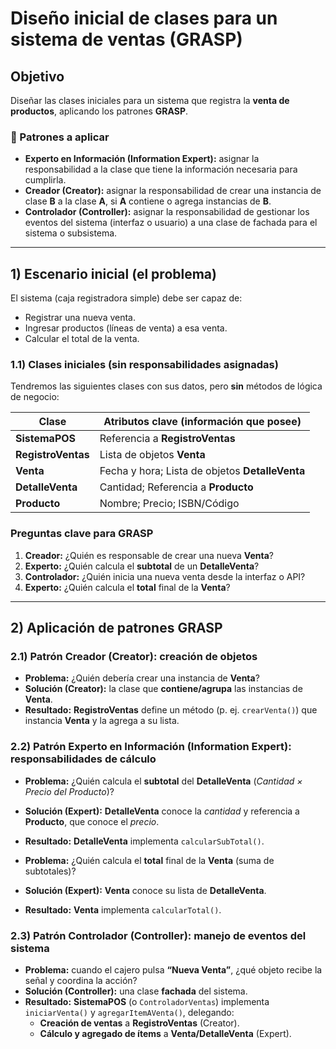 # Diseño inicial de clases para un sistema de ventas (GRASP)

## Objetivo
Diseñar las clases iniciales para un sistema que registra la **venta de productos**, aplicando los patrones **GRASP**.

### 🎯 Patrones a aplicar
- **Experto en Información (Information Expert):** asignar la responsabilidad a la clase que tiene la información necesaria para cumplirla.
- **Creador (Creator):** asignar la responsabilidad de crear una instancia de clase **B** a la clase **A**, si **A** contiene o agrega instancias de **B**.
- **Controlador (Controller):** asignar la responsabilidad de gestionar los eventos del sistema (interfaz o usuario) a una clase de fachada para el sistema o subsistema.

---

## 1) Escenario inicial (el problema)
El sistema (caja registradora simple) debe ser capaz de:
- Registrar una nueva venta.  
- Ingresar productos (líneas de venta) a esa venta.  
- Calcular el total de la venta.

### 1.1) Clases iniciales (sin responsabilidades asignadas)
Tendremos las siguientes clases con sus datos, pero **sin** métodos de lógica de negocio:

| Clase              | Atributos clave (información que posee)        |
|--------------------|-------------------------------------------------|
| **SistemaPOS**     | Referencia a **RegistroVentas**                |
| **RegistroVentas** | Lista de objetos **Venta**                     |
| **Venta**          | Fecha y hora; Lista de objetos **DetalleVenta**|
| **DetalleVenta**   | Cantidad; Referencia a **Producto**            |
| **Producto**       | Nombre; Precio; ISBN/Código                    |

### Preguntas clave para GRASP
1. **Creador:** ¿Quién es responsable de crear una nueva **Venta**?  
2. **Experto:** ¿Quién calcula el **subtotal** de un **DetalleVenta**?  
3. **Controlador:** ¿Quién inicia una nueva venta desde la interfaz o API?  
4. **Experto:** ¿Quién calcula el **total** final de la **Venta**?

---

## 2) Aplicación de patrones GRASP

### 2.1) Patrón **Creador** (Creator): creación de objetos
- **Problema:** ¿Quién debería crear una instancia de **Venta**?  
- **Solución (Creator):** la clase que **contiene/agrupa** las instancias de **Venta**.  
- **Resultado:** **RegistroVentas** define un método (p. ej. `crearVenta()`) que instancia **Venta** y la agrega a su lista.

### 2.2) Patrón **Experto en Información** (Information Expert): responsabilidades de cálculo
- **Problema:** ¿Quién calcula el **subtotal** del **DetalleVenta** (*Cantidad × Precio del Producto*)?  
- **Solución (Expert):** **DetalleVenta** conoce la *cantidad* y referencia a **Producto**, que conoce el *precio*.  
- **Resultado:** **DetalleVenta** implementa `calcularSubTotal()`.

- **Problema:** ¿Quién calcula el **total** final de la **Venta** (suma de subtotales)?  
- **Solución (Expert):** **Venta** conoce su lista de **DetalleVenta**.  
- **Resultado:** **Venta** implementa `calcularTotal()`.

### 2.3) Patrón **Controlador** (Controller): manejo de eventos del sistema
- **Problema:** cuando el cajero pulsa **“Nueva Venta”**, ¿qué objeto recibe la señal y coordina la acción?  
- **Solución (Controller):** una clase **fachada** del sistema.  
- **Resultado:** **SistemaPOS** (o `ControladorVentas`) implementa `iniciarVenta()` y `agregarItemAVenta()`, delegando:
  - **Creación de ventas** a **RegistroVentas** (Creator).
  - **Cálculo y agregado de ítems** a **Venta/DetalleVenta** (Expert).
